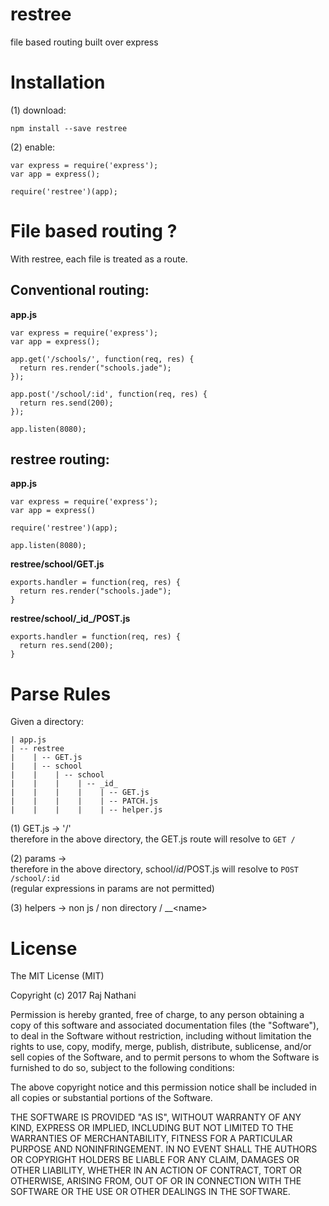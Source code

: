 restree
=====

file based routing built over express

# Installation

(1) download:

    npm install --save restree
    
(2) enable:
    
    var express = require('express');
    var app = express();
    
    require('restree')(app);
    
# File based routing ?

With restree, each file is treated as a route.


## Conventional routing:

**app.js**
    
    var express = require('express');
    var app = express();
    
    app.get('/schools/', function(req, res) {
      return res.render("schools.jade");
    });
    
    app.post('/school/:id', function(req, res) {
      return res.send(200);
    });

    app.listen(8080);
    
   
  
## restree routing:
  
**app.js**

    var express = require('express');
    var app = express()
    
    require('restree')(app);

    app.listen(8080);


**restree/school/GET.js**

    exports.handler = function(req, res) {
      return res.render("schools.jade");
    }
    

**restree/school/\_id\_/POST.js**

    exports.handler = function(req, res) {
      return res.send(200);
    }


# Parse Rules

Given a directory:

    | app.js
    | -- restree
    |    | -- GET.js
    |    | -- school
    |    |    | -- school
    |    |    |    | -- _id_
    |    |    |    |    | -- GET.js
    |    |    |    |    | -- PATCH.js
    |    |    |    |    | -- helper.js


    
(1) GET.js -> '/'  
    therefore in the above directory, the GET.js route will resolve to `GET /`
    
(2) params -> _<param>_  
    therefore in the above directory, school/_id_/POST.js will resolve to `POST /school/:id`  
    (regular expressions in params are not permitted)
    
(3) helpers -> non js / non directory / \_\_\<name>    
    



# License

The MIT License (MIT)

Copyright (c) 2017 Raj Nathani

Permission is hereby granted, free of charge, to any person obtaining a copy
of this software and associated documentation files (the "Software"), to deal
in the Software without restriction, including without limitation the rights
to use, copy, modify, merge, publish, distribute, sublicense, and/or sell
copies of the Software, and to permit persons to whom the Software is
furnished to do so, subject to the following conditions:

The above copyright notice and this permission notice shall be included in
all copies or substantial portions of the Software.

THE SOFTWARE IS PROVIDED "AS IS", WITHOUT WARRANTY OF ANY KIND, EXPRESS OR
IMPLIED, INCLUDING BUT NOT LIMITED TO THE WARRANTIES OF MERCHANTABILITY,
FITNESS FOR A PARTICULAR PURPOSE AND NONINFRINGEMENT. IN NO EVENT SHALL THE
AUTHORS OR COPYRIGHT HOLDERS BE LIABLE FOR ANY CLAIM, DAMAGES OR OTHER
LIABILITY, WHETHER IN AN ACTION OF CONTRACT, TORT OR OTHERWISE, ARISING FROM,
OUT OF OR IN CONNECTION WITH THE SOFTWARE OR THE USE OR OTHER DEALINGS IN
THE SOFTWARE.
